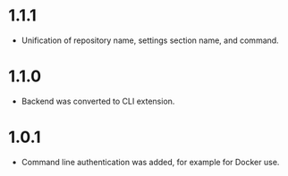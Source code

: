 # 1.1.1

-   Unification of repository name, settings section name, and command.

# 1.1.0

-   Backend was converted to CLI extension.

# 1.0.1

-   Command line authentication was added, for example for Docker use.
